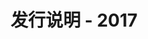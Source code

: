 ﻿---
title: 发行说明 - 2017
second_title: Aspose.Cells Cloud Documen
type: docs
url: /zh/release-notes-2017/
description: Aspose.Cells Cloud 支持Excel 创建、转换、合并、拆分、保护、内部对象操作等
weight: 40
---

